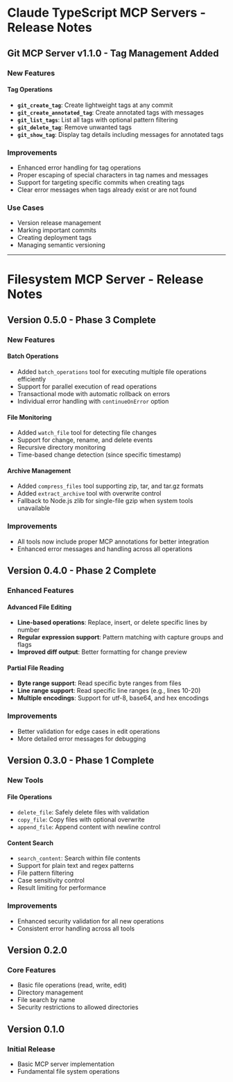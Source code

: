 # Claude TypeScript MCP Servers - Release Notes

## Git MCP Server v1.1.0 - Tag Management Added

### New Features

#### Tag Operations

- **`git_create_tag`**: Create lightweight tags at any commit
- **`git_create_annotated_tag`**: Create annotated tags with messages
- **`git_list_tags`**: List all tags with optional pattern filtering
- **`git_delete_tag`**: Remove unwanted tags
- **`git_show_tag`**: Display tag details including messages for annotated tags

### Improvements

- Enhanced error handling for tag operations
- Proper escaping of special characters in tag names and messages
- Support for targeting specific commits when creating tags
- Clear error messages when tags already exist or are not found

### Use Cases

- Version release management
- Marking important commits
- Creating deployment tags
- Managing semantic versioning

---

# Filesystem MCP Server - Release Notes

## Version 0.5.0 - Phase 3 Complete

### New Features

#### Batch Operations

- Added `batch_operations` tool for executing multiple file operations
  efficiently
- Support for parallel execution of read operations
- Transactional mode with automatic rollback on errors
- Individual error handling with `continueOnError` option

#### File Monitoring

- Added `watch_file` tool for detecting file changes
- Support for change, rename, and delete events
- Recursive directory monitoring
- Time-based change detection (since specific timestamp)

#### Archive Management

- Added `compress_files` tool supporting zip, tar, and tar.gz formats
- Added `extract_archive` tool with overwrite control
- Fallback to Node.js zlib for single-file gzip when system tools unavailable

### Improvements

- All tools now include proper MCP annotations for better integration
- Enhanced error messages and handling across all operations

## Version 0.4.0 - Phase 2 Complete

### Enhanced Features

#### Advanced File Editing

- **Line-based operations**: Replace, insert, or delete specific lines by number
- **Regular expression support**: Pattern matching with capture groups and flags
- **Improved diff output**: Better formatting for change preview

#### Partial File Reading

- **Byte range support**: Read specific byte ranges from files
- **Line range support**: Read specific line ranges (e.g., lines 10-20)
- **Multiple encodings**: Support for utf-8, base64, and hex encodings

### Improvements

- Better validation for edge cases in edit operations
- More detailed error messages for debugging

## Version 0.3.0 - Phase 1 Complete

### New Tools

#### File Operations

- `delete_file`: Safely delete files with validation
- `copy_file`: Copy files with optional overwrite
- `append_file`: Append content with newline control

#### Content Search

- `search_content`: Search within file contents
- Support for plain text and regex patterns
- File pattern filtering
- Case sensitivity control
- Result limiting for performance

### Improvements

- Enhanced security validation for all new operations
- Consistent error handling across all tools

## Version 0.2.0

### Core Features

- Basic file operations (read, write, edit)
- Directory management
- File search by name
- Security restrictions to allowed directories

## Version 0.1.0

### Initial Release

- Basic MCP server implementation
- Fundamental file system operations
